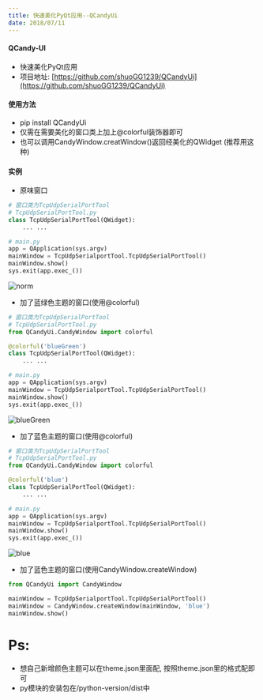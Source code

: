 ```yaml
---
title: 快速美化PyQt应用--QCandyUi
date: 2018/07/11
---
```

#### QCandy-UI
* 快速美化PyQt应用
* 项目地址: [https://github.com/shuoGG1239/QCandyUi](https://github.com/shuoGG1239/QCandyUi)

#### 使用方法
* pip install QCandyUi
* 仅需在需要美化的窗口类上加上@colorful装饰器即可
* 也可以调用CandyWindow.creatWindow()返回经美化的QWidget (推荐用这种)

#### 实例
* 原味窗口
```python
# 窗口类为TcpUdpSerialPortTool
# TcpUdpSerialPortTool.py
class TcpUdpSerialPortTool(QWidget):
    ... ...

# main.py
app = QApplication(sys.argv)
mainWindow = TcpUdpSerialportTool.TcpUdpSerialPortTool()
mainWindow.show()
sys.exit(app.exec_())
```
![norm](https://imgconvert.csdnimg.cn/aHR0cHM6Ly9pLmxvbGkubmV0LzIwMTgvMDcvMDQvNWIzYzQwNGJkZTQxZi5wbmc?x-oss-process=image/format,png)
  
  
* 加了蓝绿色主题的窗口(使用@colorful)
```python
# 窗口类为TcpUdpSerialPortTool
# TcpUdpSerialPortTool.py
from QCandyUi.CandyWindow import colorful

@colorful('blueGreen')
class TcpUdpSerialPortTool(QWidget):
    ... ...

# main.py
app = QApplication(sys.argv)
mainWindow = TcpUdpSerialportTool.TcpUdpSerialPortTool()
mainWindow.show()
sys.exit(app.exec_())
```
![blueGreen](https://imgconvert.csdnimg.cn/aHR0cHM6Ly9pLmxvbGkubmV0LzIwMTgvMDcvMDQvNWIzYzQxMmJjMjk3Ny5wbmc?x-oss-process=image/format,png)
  
  
* 加了蓝色主题的窗口(使用@colorful)
```python
# 窗口类为TcpUdpSerialPortTool
# TcpUdpSerialPortTool.py
from QCandyUi.CandyWindow import colorful

@colorful('blue')
class TcpUdpSerialPortTool(QWidget):
    ... ...

# main.py
app = QApplication(sys.argv)
mainWindow = TcpUdpSerialportTool.TcpUdpSerialPortTool()
mainWindow.show()
sys.exit(app.exec_())
```
![blue](https://imgconvert.csdnimg.cn/aHR0cHM6Ly9pLmxvbGkubmV0LzIwMTgvMDcvMTAvNWI0NDk5MTEwM2E4Ny5wbmc?x-oss-process=image/format,png)
* 加了蓝色主题的窗口(使用CandyWindow.createWindow)
```python
from QCandyUi import CandyWindow

mainWindow = TcpUdpSerialportTool.TcpUdpSerialPortTool()
mainWindow = CandyWindow.createWindow(mainWindow, 'blue')
mainWindow.show()
```

# Ps:
* 想自己新增颜色主题可以在theme.json里面配, 按照theme.json里的格式配即可
* py模块的安装包在/python-version/dist中